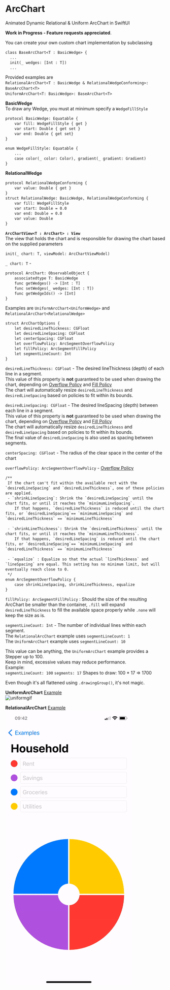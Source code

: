 # ArcChart
Animated Dynamic Relational & Uniform ArcChart in SwiftUI

**Work in Progress - Feature requests appreciated**.  
 

You can create your own custom chart implementation by subclassing  
```
class BaseArcChart<T : BasicWedge> {
  ...
  init(_ wedges: [Int : T])
  ...
```

Provided examples are  
`RelationalArcChart<T : BasicWedge & RelationalWedgeConforming>: BaseArcChart<T>`  
`UniformArcChart<T: BasicWedge>: BaseArcChart<T>`

**BasicWedge**  
To draw any Wedge, you must at minimum specify a `WedgeFillStyle`  
```
protocol BasicWedge: Equatable {  
    var fill: WedgeFillStyle { get }  
    var start: Double { get set }  
    var end: Double { get set}
}
```

```
enum WedgeFillStyle: Equatable {
    ...
    case color(_ color: Color), gradient(_ gradient: Gradient)
}
```

**RelationalWedge**  
```
protocol RelationalWedgeConforming {
    var value: Double { get }
}
struct RelationalWedge: BasicWedge, RelationalWedgeConforming {
    var fill: WedgeFillStyle
    var start: Double = 0.0
    var end: Double = 0.0
    var value: Double
}
```

**`ArcChartView<T : ArcChart> : View`**  
The view that holds the chart and is responsible for drawing the chart based on the supplied parameters

```
init(_ chart: T, viewModel: ArcChartViewModel)
```

`_ chart: T` - 

```
protocol ArcChart: ObservableObject {
    associatedtype T: BasicWedge
    func getWedges() -> [Int : T]
    func setWedges(_ wedges: [Int : T])
    func getWedgeIds() -> [Int]
}
``` 
 Examples are `UniformArcChart<UniformWedge>` and `RelationalArcChart<RelationalWedge>`  
  
  
```
struct ArcChartOptions {
    let desiredLineThickness: CGFloat
    let desiredLineSpacing: CGFloat
    let centerSpacing: CGFloat
    let overflowPolicy: ArcSegmentOverflowPolicy
    let fillPolicy: ArcSegmentFillPolicy
    let segmentLineCount: Int
}
```  


`desiredLineThickness: CGFloat` - The desired lineThickness (depth) of each line in a segment.  
This value of this property is **not** guaranteed to be used when drawing the chart, depending on [Overflow Policy](https://github.com/egenvall/ArcChart/blob/main/ArcChart/source/model/Utility/ArcSegmentOverflowPolicy.swift) and [Fill Policy](https://github.com/egenvall/ArcChart/blob/main/ArcChart/source/model/Utility/ArcSegmentFillPolicy.swift)  
The chart will automatically resize `desiredLineThickness` and `desiredLineSpacing` based on policies to fit within its bounds. 

`desiredLineSpacing: CGFloat` - The desired lineSpacing (depth) between each line in a segment.  
This value of this property is **not** guaranteed to be used when drawing the chart, depending on [Overflow Policy](https://github.com/egenvall/ArcChart/blob/main/ArcChart/source/model/Utility/ArcSegmentOverflowPolicy.swift) and [Fill Policy](https://github.com/egenvall/ArcChart/blob/main/ArcChart/source/model/Utility/ArcSegmentFillPolicy.swift)  
The chart will automatically resize `desiredLineThickness` and `desiredLineSpacing` based on policies to fit within its bounds.  
The final value of `desiredLineSpacing` is also used as spacing between segments.  

`centerSpacing: CGFloat` - The radius of the clear space in the center of the chart

`overflowPolicy: ArcSegmentOverflowPolicy` - [Overflow Policy](https://github.com/egenvall/ArcChart/blob/main/ArcChart/source/model/Utility/ArcSegmentOverflowPolicy.swift)  
```
/**
 If the chart can't fit within the available rect with the `desiredLineSpacing` and `desiredLineThickness`, one of these policies are applied.
 - `shrinkLineSpacing`: Shrink the `desiredLineSpacing` until the chart fits, or until it reaches the `minimumLineSpacing`.
    If that happens, `desiredLineThickness` is reduced until the chart fits, or `desiredLineSpacing`== `minimumLineSpacing` and `desiredLineThickness` == `minimumLineThickness`
 
 - `shrinkLineThickness`: Shrink the `desiredLineThickness` until the chart fits, or until it reaches the `minimumLineThickness`.
    If that happens, `desiredLineSpacing` is reduced until the chart fits, or `desiredLineSpacing`== `minimumLineSpacing` and `desiredLineThickness` == `minimumLineThickness`
 
 - `equalize` : Equalize so that the actual `lineThickness` and `lineSpacing` are equal. This setting has no minimum limit, but will eventually reach close to 0.
 */
enum ArcSegmentOverflowPolicy {
    case shrinkLineSpacing, shrinkLineThickness, equalize
}
```

`fillPolicy: ArcSegmentFillPolicy` : Should the size of the resulting ArcChart be smaller than the container, `.fill` will expand `desiredLineThickness` to fill the available space properly while `.none` will keep the size as is.

`segmentLineCount: Int` - The number of individual lines within each segment.  
The `RelationalArcChart` example uses `segmentLineCount: 1`  
The `UniformArcChart` example uses `segmentLineCount: 10`  

This value can be anything, the `UniformArcChart` example provides a Stepper up to 100.  
Keep in mind, excessive values may reduce performance.  
Example:  
`segmentLineCount: 100`
`segments: 17`
Shapes to draw: 100 * 17 => 1700  

Even though it's all flattened using `.drawingGroup()`, it's not magic.  


  
**UniformArcChart** [Example](https://github.com/egenvall/ArcChart/blob/main/ArcChart/example/UniformChartExample.swift)  
![uniformgif](https://github.com/egenvall/ArcChart/blob/main/ArcChart/uniform_example.gif)  


**RelationalArcChart** [Example](https://github.com/egenvall/ArcChart/blob/main/ArcChart/example/RelationalChartExample.swift)  
![relationalgif](https://github.com/egenvall/ArcChart/blob/main/ArcChart/relational_example.gif)
